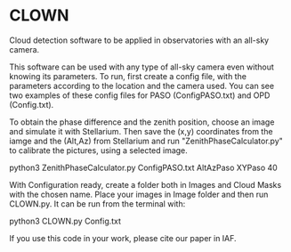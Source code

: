 # CLOWN
Cloud detection software to be applied in observatories with an all-sky camera.


This software can be used with any type of all-sky camera even without knowing its parameters. 
To run, first create a config file, with the parameters according to the location and the camera used. You can see two examples of these config files for PASO (ConfigPASO.txt) and OPD (Config.txt).

To obtain the phase difference and the zenith position, choose an image and simulate it with Stellarium. Then save the (x,y) coordinates from the iamge and the (Alt,Az) from Stellarium and run "ZenithPhaseCalculator.py" to calibrate the pictures, using a selected image.

python3 ZenithPhaseCalculator.py ConfigPASO.txt AltAzPaso XYPaso 40

With Configuration ready, create a folder both in Images and Cloud Masks with the chosen name. Place your images in Image folder and then run CLOWN.py. It can be run from the terminal with:

python3 CLOWN.py Config.txt



If you use this code in your work, please cite our paper in IAF.

